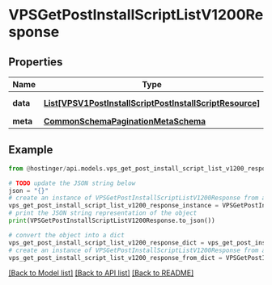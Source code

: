 # VPSGetPostInstallScriptListV1200Response


## Properties

Name | Type | Description | Notes
------------ | ------------- | ------------- | -------------
**data** | [**List[VPSV1PostInstallScriptPostInstallScriptResource]**](VPSV1PostInstallScriptPostInstallScriptResource.md) | Array of [&#x60;VPS.V1.PostInstallScript.PostInstallScriptResource&#x60;](#model/vpsv1postinstallscriptpostinstallscriptresource) | [optional] 
**meta** | [**CommonSchemaPaginationMetaSchema**](CommonSchemaPaginationMetaSchema.md) |  | [optional] 

## Example

```python
from @hostinger/api.models.vps_get_post_install_script_list_v1200_response import VPSGetPostInstallScriptListV1200Response

# TODO update the JSON string below
json = "{}"
# create an instance of VPSGetPostInstallScriptListV1200Response from a JSON string
vps_get_post_install_script_list_v1200_response_instance = VPSGetPostInstallScriptListV1200Response.from_json(json)
# print the JSON string representation of the object
print(VPSGetPostInstallScriptListV1200Response.to_json())

# convert the object into a dict
vps_get_post_install_script_list_v1200_response_dict = vps_get_post_install_script_list_v1200_response_instance.to_dict()
# create an instance of VPSGetPostInstallScriptListV1200Response from a dict
vps_get_post_install_script_list_v1200_response_from_dict = VPSGetPostInstallScriptListV1200Response.from_dict(vps_get_post_install_script_list_v1200_response_dict)
```
[[Back to Model list]](../README.md#documentation-for-models) [[Back to API list]](../README.md#documentation-for-api-endpoints) [[Back to README]](../README.md)


